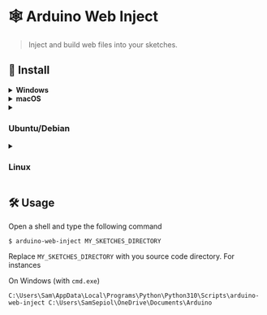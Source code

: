 # 🕸️ Arduino Web Inject

> Inject and build web files into your sketches.

## 💾 Install

<details>
<summary><strong>Windows</strong></summary>

This project require Python on your PC, please visit this page <https://www.python.org/downloads/windows/>, then download and install the "Windows installer (64-bit)". Keep note where Python will be installed.

Open a shell and type the following command (amend path on your PC with the right username)

```
C:\Users\Sam\AppData\Local\Programs\Python\Python310\Scripts\pip install arduino-web-inject
```

</details>


<details>
<summary><strong>macOS</strong></summary>
</details>


<details>
<summary><h3>Ubuntu/Debian</h3></summary>

```shell
$ sudo apt install python
```

```shell
$ pip install arduino-web-inject
```

</details>


<details>
<summary><h3>Linux</h3></summary>

Found best Python package fit to your needs here <https://www.python.org/downloads/source/>, then use `pip` to install `arduino-web-inject` on your PC.

```shell
$ pip install arduino-web-inject
```

</details>


## 🛠️ Usage

Open a shell and type the following command

```shell
$ arduino-web-inject MY_SKETCHES_DIRECTORY
```

Replace `MY_SKETCHES_DIRECTORY` with you source code directory. For instances

On Windows (with `cmd.exe`)

```
C:\Users\Sam\AppData\Local\Programs\Python\Python310\Scripts\arduino-web-inject C:\Users\SamSepiol\OneDrive\Documents\Arduino
```
